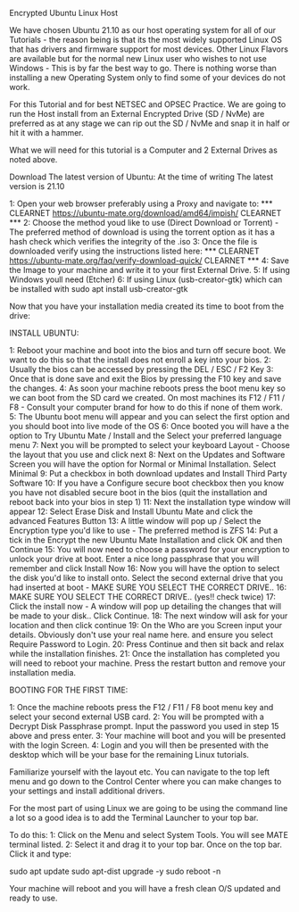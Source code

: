 
 Encrypted Ubuntu Linux Host

We have chosen Ubuntu 21.10 as our host operating system for all of our Tutorials - the reason being is that its the most widely supported Linux OS that has drivers and firmware support for most devices. Other Linux Flavors are available but for the normal new Linux user who wishes to not use Windows - This is by far the best way to go. There is nothing worse than installing a new Operating System only to find some of your devices do not work.


For this Tutorial and for best NETSEC and OPSEC Practice. We are going to run the Host install from an External Encrypted Drive (SD / NvMe) are preferred as at any stage we can rip out the SD / NvMe and snap it in half or hit it with a hammer.

What we will need for this tutorial is a Computer and 2 External Drives as noted above.

Download The latest version of Ubuntu: 
At the time of writing The latest version is 21.10

1: Open your web browser preferably using a Proxy and navigate to: *** CLEARNET https://ubuntu-mate.org/download/amd64/impish/ CLEARNET ***
2: Choose the method youd like to use (Direct Download or Torrent) - The preferred method of download is using the torrent option as it has a hash check which verifies the integrity of the .iso
3: Once the file is downloaded verify using the instructions listed here: *** CLEARNET https://ubuntu-mate.org/faq/verify-download-quick/ CLEARNET ***
4: Save the Image to your machine and write it to your first External Drive. 
5: If using Windows youll need (Etcher) 
6: If using Linux (usb-creator-gtk) which can be installed with 
sudo apt install usb-creator-gtk

Now that you have your installation media created its time to boot from the drive:

INSTALL UBUNTU:

1: Reboot your machine and boot into the bios and turn off secure boot. We want to do this so that the install does not enroll a key into your bios.
2: Usually the bios can be accessed by pressing the DEL / ESC / F2 Key
3: Once that is done save and exit the Bios by pressing the F10 key and save the changes.
4: As soon your machine reboots press the boot menu key so we can boot from the SD card we created. On most machines its F12 / F11 / F8 - Consult your computer brand for how to do this if none of them work.
5: The Ubuntu boot menu will appear and you can select the first option and you should boot into live mode of the OS
6: Once booted you will have a the option to Try Ubuntu Mate / Install and the Select your preferred language menu
7: Next you will be prompted to select your keyboard Layout - Choose the layout that you use and click next
8: Next on the Updates and Software Screen you will have the option for Normal or Minimal Installation. Select Minimal
9: Put a checkbox in both download updates and Install Third Party Software
10: If you have a Configure secure boot checkbox then you know you have not disabled secure boot in the bios (quit the installation and reboot back into your bios in step 1)
11: Next the installation type window will appear
12: Select Erase Disk and Install Ubuntu Mate and click the advanced Features Button
13: A little window will pop up / Select the Encryption type you'd like to use - The preferred method is ZFS
14: Put a tick in the Encrypt the new Ubuntu Mate Installation and click OK and then Continue
15: You will now need to choose a password for your encryption to unlock your drive at boot. Enter a nice long passphrase that you will remember and click Install Now
16: Now you will have the option to select the disk you'd like to install onto. Select the second external drive that you had inserted at boot - MAKE SURE YOU SELECT THE CORRECT DRIVE..
16: MAKE SURE YOU SELECT THE CORRECT DRIVE.. (yes!! check twice)
17: Click the install now - A window will pop up detailing the changes that will be made to your disk.. Click Continue. 
18: The next window will ask for your location and then click continue
19: On the Who are you Screen input your details. Obviously don't use your real name here. and ensure you select Require Password to Login.
20: Press Continue and then sit back and relax while the installation finishes. 
21: Once the installation has completed you will need to reboot your machine. Press the restart button and remove your installation media.

BOOTING FOR THE FIRST TIME:

1: Once the machine reboots press the F12 / F11 / F8 boot menu key and select your second external USB card.
2: You will be prompted with a Decrypt Disk Passphrase prompt. Input the password you used in step 15 above and press enter.
3: Your machine will boot and you will be presented with the login Screen.
4: Login and you will then be presented with the desktop which will be your base for the remaining Linux tutorials.

Familiarize yourself with the layout etc. 
You can navigate to the top left menu and go down to the Control Center where you can make changes to your settings and install additional drivers.

For the most part of using Linux we are going to be using the command line a lot so a good idea is to add the Terminal Launcher to your top bar. 

To do this:
1: Click on the Menu and select System Tools. You will see MATE terminal listed. 
2: Select it and drag it to your top bar.
Once on the top bar. Click it and type:

sudo apt update 
sudo apt-dist upgrade -y
sudo reboot -n

Your machine will reboot and you will have a fresh clean O/S updated and ready to use.
